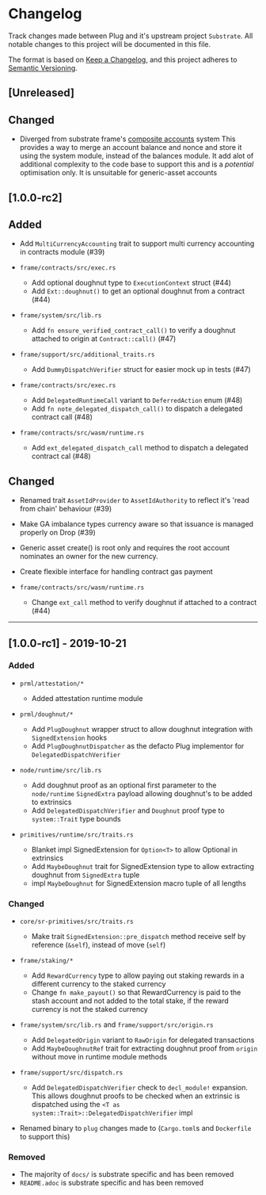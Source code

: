# Changelog
Track changes made between Plug and it's upstream project `Substrate`.
All notable changes to this project will be documented in this file.

The format is based on [Keep a Changelog](https://keepachangelog.com/en/1.0.0/),
and this project adheres to [Semantic Versioning](https://semver.org/spec/v2.0.0.html).

## [Unreleased]

## Changed
- Diverged from substrate frame's [composite accounts](https://github.com/paritytech/substrate/pull/4820) system
 This provides a way to merge an account balance and nonce and store it using the system module, instead of the balances module.
 It add alot of additional complexity to the code base to support this and is a _potential_ optimisation only. It is unsuitable for generic-asset accounts

## [1.0.0-rc2]

## Added
- Add `MultiCurrencyAccounting` trait to support multi currency accounting in contracts module (#39)

- `frame/contracts/src/exec.rs`
	- Add optional doughnut type to `ExecutionContext` struct (#44)
	- Add `Ext::doughnut()` to get an optional doughnut from a contract (#44)

- `frame/system/src/lib.rs`
	- Add `fn ensure_verified_contract_call()` to verify a doughnut attached to origin at `Contract::call()` (#47)

- `frame/support/src/additional_traits.rs`
	- Add `DummyDispatchVerifier` struct for easier mock up in tests (#47)

- `frame/contracts/src/exec.rs`
	- Add `DelegatedRuntimeCall` variant to `DeferredAction` enum (#48)
	- Add `fn note_delegated_dispatch_call()` to dispatch a delegated contract call (#48)

- `frame/contracts/src/wasm/runtime.rs`
	- Add `ext_delegated_dispatch_call` method to dispatch a delegated contract cal (#48)

## Changed
- Renamed trait `AssetIdProvider` to `AssetIdAuthority` to reflect it's 'read from chain' behaviour (#39)
- Make GA imbalance types currency aware so that issuance is managed properly on Drop (#39)
- Generic asset create() is root only and requires the root account nominates an owner for the new currency.
- Create flexible interface for handling contract gas payment

- `frame/contracts/src/wasm/runtime.rs`
	- Change `ext_call` method to verify doughnut if attached to a contract (#44)

------

## [1.0.0-rc1] - 2019-10-21

### Added
- `prml/attestation/*`
	- Added attestation runtime module

- `prml/doughnut/*`
	- Add `PlugDoughnut` wrapper struct to allow doughnut integration with `SignedExtension` hooks
	- Add `PlugDoughnutDispatcher` as the defacto Plug implementor for `DelegatedDispatchVerifier`

- `node/runtime/src/lib.rs`
	- Add doughnut proof as an optional first parameter to the `node/runtime` `SignedExtra` payload allowing doughnut's to be added to extrinsics
	- Add `DelegatedDispatchVerifier` and `Doughnut` proof type to `system::Trait` type bounds

- `primitives/runtime/src/traits.rs`
	- Blanket impl SignedExtension for `Option<T>` to allow Optional<PlugDoughnut> in extrinsics
	- Add `MaybeDoughnut` trait for SignedExtension type to allow extracting doughnut from `SignedExtra` tuple
	- impl `MaybeDoughnut` for SignedExtension macro tuple of all lengths

### Changed
- `core/sr-primitives/src/traits.rs`
	- Make trait `SignedExtension::pre_dispatch` method receive self by reference (`&self`), instead of move (`self`)

- `frame/staking/*`
	- Add `RewardCurrency` type to allow paying out staking rewards in a different currency to the staked currency
	- Change `fn make_payout()` so that RewardCurrency is paid to the stash account and not added to the total stake, if the reward currency is not the staked currency

- `frame/system/src/lib.rs` and `frame/support/src/origin.rs`
	- Add `DelegatedOrigin` variant to `RawOrigin` for delegated transactions
	- Add `MaybeDoughnutRef` trait for extracting doughnut proof from `origin` without move in runtime module methods

- `frame/support/src/dispatch.rs`
	- Add `DelegatedDispatchVerifier` check to `decl_module!` expansion. This allows doughnut proofs to be checked when an extrinsic is dispatched using the `<T as system::Trait>::DelegatedDispatchVerifier` impl

- Renamed binary to `plug` changes made to (`Cargo.toml`s and `Dockerfile` to support this)

### Removed

- The majority of `docs/` is substrate specific and has been removed
- `README.adoc` is substrate specific and has been removed
